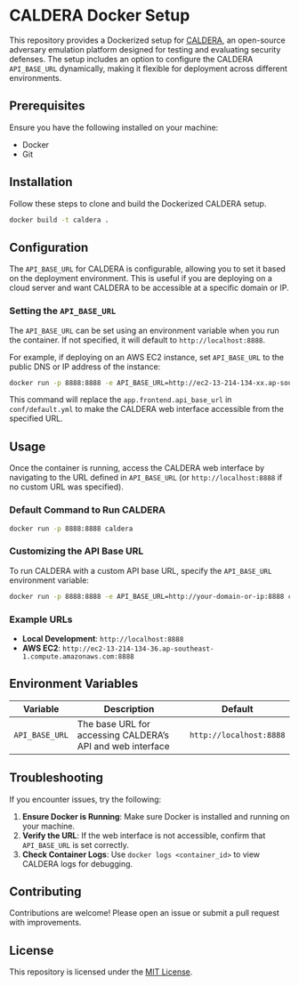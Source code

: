 
# CALDERA Docker Setup

This repository provides a Dockerized setup for [CALDERA](https://github.com/mitre/caldera), an open-source adversary emulation platform designed for testing and evaluating security defenses. The setup includes an option to configure the CALDERA `API_BASE_URL` dynamically, making it flexible for deployment across different environments.

## Prerequisites

Ensure you have the following installed on your machine:

- Docker
- Git

## Installation

Follow these steps to clone and build the Dockerized CALDERA setup.

```bash
docker build -t caldera .
```

## Configuration

The `API_BASE_URL` for CALDERA is configurable, allowing you to set it based on the deployment environment. This is useful if you are deploying on a cloud server and want CALDERA to be accessible at a specific domain or IP.

### Setting the `API_BASE_URL`

The `API_BASE_URL` can be set using an environment variable when you run the container. If not specified, it will default to `http://localhost:8888`.

For example, if deploying on an AWS EC2 instance, set `API_BASE_URL` to the public DNS or IP address of the instance:

```bash
docker run -p 8888:8888 -e API_BASE_URL=http://ec2-13-214-134-xx.ap-southeast-1.compute.amazonaws.com:8888 caldera
```

This command will replace the `app.frontend.api_base_url` in `conf/default.yml` to make the CALDERA web interface accessible from the specified URL.

## Usage

Once the container is running, access the CALDERA web interface by navigating to the URL defined in `API_BASE_URL` (or `http://localhost:8888` if no custom URL was specified).

### Default Command to Run CALDERA

```bash
docker run -p 8888:8888 caldera
```

### Customizing the API Base URL

To run CALDERA with a custom API base URL, specify the `API_BASE_URL` environment variable:

```bash
docker run -p 8888:8888 -e API_BASE_URL=http://your-domain-or-ip:8888 caldera
```

### Example URLs

- **Local Development**: `http://localhost:8888`
- **AWS EC2**: `http://ec2-13-214-134-36.ap-southeast-1.compute.amazonaws.com:8888`

## Environment Variables

| Variable       | Description                                                   | Default              |
|----------------|---------------------------------------------------------------|----------------------|
| `API_BASE_URL` | The base URL for accessing CALDERA’s API and web interface    | `http://localhost:8888` |

## Troubleshooting

If you encounter issues, try the following:

1. **Ensure Docker is Running**: Make sure Docker is installed and running on your machine.
2. **Verify the URL**: If the web interface is not accessible, confirm that `API_BASE_URL` is set correctly.
3. **Check Container Logs**: Use `docker logs <container_id>` to view CALDERA logs for debugging.

## Contributing

Contributions are welcome! Please open an issue or submit a pull request with improvements.

## License

This repository is licensed under the [MIT License](LICENSE).